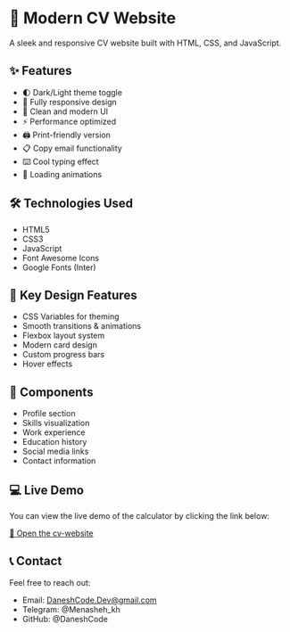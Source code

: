 # 🌟 Modern CV Website

A sleek and responsive CV website built with HTML, CSS, and JavaScript.

## ✨ Features

- 🌓 Dark/Light theme toggle
- 📱 Fully responsive design
- 🎯 Clean and modern UI
- ⚡ Performance optimized
- 🖨️ Print-friendly version
- 📋 Copy email functionality
- ⌨️ Cool typing effect
- 🔄 Loading animations

## 🛠️ Technologies Used

- HTML5
- CSS3
- JavaScript
- Font Awesome Icons
- Google Fonts (Inter)

## 🎨 Key Design Features

- CSS Variables for theming
- Smooth transitions & animations
- Flexbox layout system
- Modern card design
- Custom progress bars
- Hover effects

## 📝 Components

- Profile section
- Skills visualization
- Work experience
- Education history
- Social media links
- Contact information

## 💻 Live Demo

You can view the live demo of the calculator by clicking the link below:

<a href="https://daneshcode.github.io/cv-website/" >🔗 Open the cv-website</a>

## 📞 Contact

Feel free to reach out:

- Email: DaneshCode.Dev@gmail.com
- Telegram: @Menasheh_kh
- GitHub: @DaneshCode
